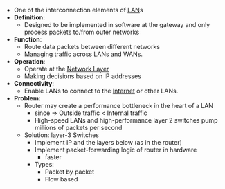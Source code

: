 - One of the interconnection elements of [LAN](LAN.md)s
- **Definition:**
	- Designed to be implemented in software at the gateway and only process packets to/from outer networks
- **Function**: 
	- Route data packets between different networks
	- Managing traffic across LANs and WANs.
- **Operation**: 
	- Operate at the [Network Layer](Network%20Layer.md)
	- Making decisions based on IP addresses
- **Connectivity**: 
	- Enable LANs to connect to the [Internet](Internet) or other LANs.
- **Problem:**
	- Router may create a performance bottleneck in the heart of a LAN
		- since => Outside traffic < Internal traffic
		- High-speed LANs and high-performance layer 2 switches pump millions of packets per second
	- Solution: layer-3 Switches
		- Implement IP and the layers below (as in the router)
		- Implement packet-forwarding logic of router in hardware
			- faster
		- Types:
			- Packet by packet
			- Flow based